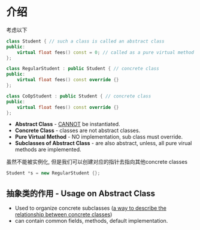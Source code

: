 # 介绍

考虑以下

```cpp
class Student { // such a class is called an abstract class
public:
    virtual float fees() const = 0; // called as a pure virtual method (subclass must override this method)
};

class RegularStudent : public Student { // concrete class
public:
    virtual float fees() const override {}
};

class CoOpStudent : public Student { // concrete class
public:
    virtual float fees() const override {}
};

```

* **Abstract Class** - <u>CANNOT</u> be instantiated.
* **Concrete Class** - classes are not abstract classes.
* **Pure Virtual Method** - NO implementation, sub class must override.
* **Subclasses of Abstract Class** - are also abstract, unless, all pure virual methods are implemented.

虽然不能被实例化, 但是我们可以创建对应的指针去指向其他concrete classes

```cpp
Student *s = new RegularStudent {};
```

## 抽象类的作用 - Usage on Abstract Class

* Used to organize concrete subclasses (<u>a way to describe the relationship between concrete classes</u>)
* can contain common fields, methods, default implementation.

 